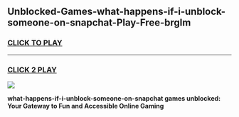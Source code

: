 
## Unblocked-Games-what-happens-if-i-unblock-someone-on-snapchat-Play-Free-brglm
<h3>
<a href="https://premium76.site?title=what-happens-if-i-unblock-someone-on-snapchat&ref=10A">CLICK TO PLAY</a></h3>
<hr>

<h3>
<a href="https://premium76.site?title=what-happens-if-i-unblock-someone-on-snapchat&ref=10A">CLICK 2 PLAY</a>
  
</h3>

<a href="https://premium76.site?title=what-happens-if-i-unblock-someone-on-snapchat&ref=10A"><img src="https://clearcache.store/games.png"></a>


**what-happens-if-i-unblock-someone-on-snapchat games unblocked: Your Gateway to Fun and Accessible Online Gaming**

